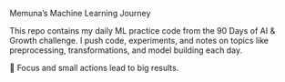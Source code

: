 Memuna’s Machine Learning Journey

This repo contains my daily ML practice code from the 90 Days of AI & Growth challenge.
I push code, experiments, and notes on topics like preprocessing, transformations, and model building each day.

📌 Focus and small actions lead to big results.
